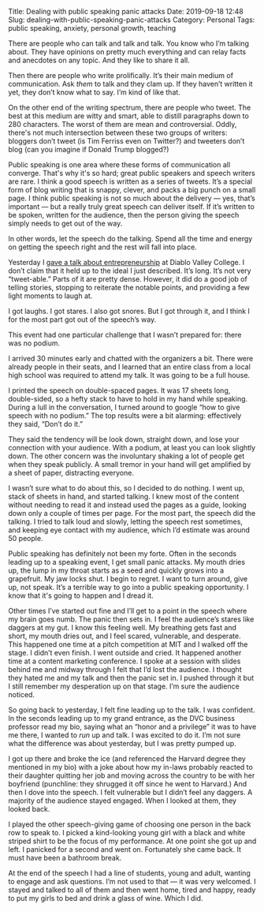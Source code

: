 Title: Dealing with public speaking panic attacks
Date: 2019-09-18 12:48
Slug: dealing-with-public-speaking-panic-attacks
Category: Personal
Tags: public speaking, anxiety, personal growth, teaching

There are people who can talk and talk and talk. You know who I’m talking about. They have opinions on pretty much everything and can relay facts and anecdotes on any topic. And they like to share it all. 

Then there are people who write prolifically. It’s their main medium of communication. Ask *them* to talk and they clam up. If they haven’t written it yet, they don’t know what to say. I’m kind of like that. 

On the other end of the writing spectrum, there are people who tweet. The best at this medium are witty and smart, able to distill paragraphs down to 280 characters. The worst of them are mean and controversial. Oddly, there's not much intersection between these two groups of writers: bloggers don’t tweet (is Tim Ferriss even on Twitter?) and tweeters don’t blog (can you imagine if Donald Trump blogged?)

Public speaking is one area where these forms of communication all converge. That's why it's so hard; great public speakers and speech writers are rare. I think a good speech is written as a series of tweets. It’s a special form of blog writing that is snappy, clever, and packs a big punch on a small page. I think public speaking is not so much about the delivery — yes, that’s important — but a really truly great speech can deliver itself. If it’s written to be spoken, written for the audience, then the person giving the speech simply needs to get out of the way. 

In other words, let the speech do the talking. Spend all the time and energy on getting the speech right and the rest will fall into place. 

Yesterday I [gave a talk about entrepreneurship]({filename}four-simple-truths-about-entrepreneurship.md) at Diablo Valley College. I don’t claim that it held up to the ideal I just described. It’s long. It’s not very “tweet-able.” Parts of it are pretty dense. However, it did do a good job of telling stories, stopping to reiterate the notable points, and providing a few light moments to laugh at. 

I got laughs. I got stares. I also got snores. But I got through it, and I think I for the most part got out of the speech’s way.

This event had one particular challenge that I wasn’t prepared for: there was no podium. 

I arrived 30 minutes early and chatted with the organizers a bit. There were already people in their seats, and I learned that an entire class from a local high school was required to attend my talk. It was going to be a full house. 

I printed the speech on double-spaced pages. It was 17 sheets long, double-sided, so a hefty stack to have to hold in my hand while speaking. During a lull in the conversation, I turned around to google “how to give speech with no podium.” The top results were a bit alarming: effectively they said, “Don’t do it.” 

They said the tendency will be look down, straight down, and lose your connection with your audience. With a podium, at least you can look slightly down. The other concern was the involuntary shaking a lot of people get when they speak publicly. A small tremor in your hand will get amplified by a sheet of paper, distracting everyone. 

I wasn’t sure what to do about this, so I decided to do nothing. I went up, stack of sheets in hand, and started talking. I knew most of the content without needing to read it and instead used the pages as a guide, looking down only a couple of times per page. For the most part, the speech did the talking. I tried to talk loud and slowly, letting the speech rest sometimes, and keeping eye contact with my audience, which I’d estimate was around 50 people. 

Public speaking has definitely not been my forte. Often in the seconds leading up to a speaking event, I get small panic attacks. My mouth dries up, the lump in my throat starts as a seed and quickly grows into a grapefruit. My jaw locks shut. I begin to regret. I want to turn around, give up, not speak. It’s a terrible way to go into a public speaking opportunity. I know that it's going to happen and I dread it.

Other times I’ve started out fine and I’ll get to a point in the speech where my brain goes numb. The panic then sets in. I feel the audience’s stares like daggers at my gut. I know this feeling well. My breathing gets fast and short, my mouth dries out, and I feel scared, vulnerable, and desperate. This happened one time at a pitch competition at MIT and I walked off the stage. I didn’t even finish. I went outside and cried. It happened another time at a content marketing conference. I spoke at a session with slides behind me and midway through I felt that I’d lost the audience. I thought they hated me and my talk and then the panic set in. I pushed through it but I still remember my desperation up on that stage. I’m sure the audience noticed. 

So going back to yesterday, I felt fine leading up to the talk. I was confident. In the seconds leading up to my grand entrance, as the DVC business professor read my bio, saying what an “honor and a privilege” it was to have me there, I wanted to *run* up and talk. I was excited to do it. I’m not sure what the difference was about yesterday, but I was pretty pumped up. 

I got up there and broke the ice (and referenced the Harvard degree they mentioned in my bio) with a joke about how my in-laws probably reacted to their daughter quitting her job and moving across the country to be with her boyfriend (punchline: they shrugged it off since he went to Harvard.) And then I dove into the speech. I felt vulnerable but I didn’t feel any daggers. A majority of the audience stayed engaged. When I looked at them, they looked back. 

I played the other speech-giving game of choosing one person in the back row to speak to. I picked a kind-looking young girl with a black and white striped shirt to be the focus of my performance. At one point she got up and left. I panicked for a second and went on. Fortunately she came back. It must have been a bathroom break. 

At the end of the speech I had a line of students, young and adult, wanting to engage and ask questions. I’m not used to that — it was very welcomed. I stayed and talked to all of them and then went home, tired and happy, ready to put my girls to bed and drink a glass of wine. Which I did.